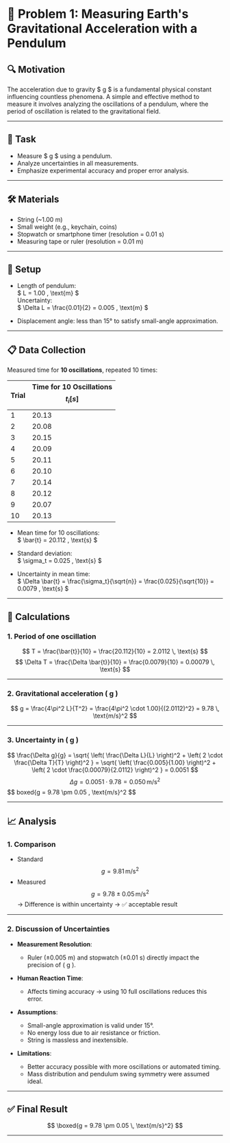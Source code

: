 # 🧪 Problem 1: Measuring Earth's Gravitational Acceleration with a Pendulum

## 🔍 Motivation

The acceleration due to gravity $ g $ is a fundamental physical constant influencing countless phenomena. A simple and effective method to measure it involves analyzing the oscillations of a pendulum, where the period of oscillation is related to the gravitational field.

---

## 🎯 Task

- Measure $ g $ using a pendulum.
- Analyze uncertainties in all measurements.
- Emphasize experimental accuracy and proper error analysis.

---

## 🛠️ Materials

- String (~1.00 m)
- Small weight (e.g., keychain, coins)
- Stopwatch or smartphone timer (resolution = 0.01 s)
- Measuring tape or ruler (resolution = 0.01 m)

---

## 🔧 Setup

- Length of pendulum:  
  $ L = 1.00 \, \text{m} $  
  Uncertainty:  
  $ \Delta L = \frac{0.01}{2} = 0.005 \, \text{m} $

- Displacement angle: less than 15° to satisfy small-angle approximation.

---

## 📋 Data Collection

Measured time for **10 oscillations**, repeated 10 times:

| Trial | Time for 10 Oscillations $$ t_i [s] $$ |
|-------|---------------------------------------------|
|   1   | 20.13                                       |
|   2   | 20.08                                       |
|   3   | 20.15                                       |
|   4   | 20.09                                       |
|   5   | 20.11                                       |
|   6   | 20.10                                       |
|   7   | 20.14                                       |
|   8   | 20.12                                       |
|   9   | 20.07                                       |
|  10   | 20.13                                       |


- Mean time for 10 oscillations:  
  $ \bar{t} = 20.112 \, \text{s} $

- Standard deviation:  
  $ \sigma_t = 0.025 \, \text{s} $

- Uncertainty in mean time:  
  $ \Delta \bar{t} = \frac{\sigma_t}{\sqrt{n}} = \frac{0.025}{\sqrt{10}} = 0.0079 \, \text{s} $

---

## 🧮 Calculations

### 1. Period of one oscillation

$$
T = \frac{\bar{t}}{10} = \frac{20.112}{10} = 2.0112 \, \text{s}
$$
$$
\Delta T = \frac{\Delta \bar{t}}{10} = \frac{0.0079}{10} = 0.00079 \, \text{s}
$$

---

### 2. Gravitational acceleration \( g \)

$$
g = \frac{4\pi^2 L}{T^2} = \frac{4\pi^2 \cdot 1.00}{(2.0112)^2} = 9.78 \, \text{m/s}^2
$$

---

### 3. Uncertainty in \( g \)

$$
\frac{\Delta g}{g} = \sqrt{ \left( \frac{\Delta L}{L} \right)^2 + \left( 2 \cdot \frac{\Delta T}{T} \right)^2 }
= \sqrt{ \left( \frac{0.005}{1.00} \right)^2 + \left( 2 \cdot \frac{0.00079}{2.0112} \right)^2 } = 0.0051
$$
$$
\Delta g = 0.0051 \cdot 9.78 = 0.050 \, \text{m/s}^2
$$
$$
boxed{g = 9.78 \pm 0.05 \, \text{m/s}^2
$$

---

## 📈 Analysis

### 1. Comparison

- Standard $$ g = 9.81 \, \text{m/s}^2 $$
- Measured $$ g = 9.78 \pm 0.05 \, \text{m/s}^2 $$
  → Difference is within uncertainty → ✅ acceptable result

---

### 2. Discussion of Uncertainties

- **Measurement Resolution**:
  - Ruler (±0.005 m) and stopwatch (±0.01 s) directly impact the precision of \( g \).

- **Human Reaction Time**:
  - Affects timing accuracy → using 10 full oscillations reduces this error.

- **Assumptions**:
  - Small-angle approximation is valid under 15°.
  - No energy loss due to air resistance or friction.
  - String is massless and inextensible.

- **Limitations**:
  - Better accuracy possible with more oscillations or automated timing.
  - Mass distribution and pendulum swing symmetry were assumed ideal.

---

## ✅ Final Result

$$
\boxed{g = 9.78 \pm 0.05 \, \text{m/s}^2}
$$

---
